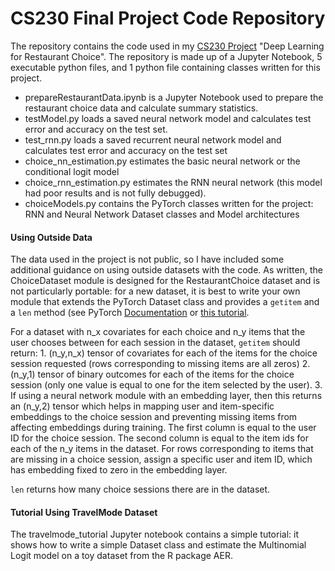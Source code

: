 # CS230 Final Project Code Repository

The repository contains the code used in my [CS230 Project](http://evanmunro.ca/files/restaurantChoice.pdf) "Deep Learning for Restaurant Choice". The repository is made up of a Jupyter Notebook, 5 executable python files, and 1 python file containing classes written for this project.  

- prepareRestaurantData.ipynb is a Jupyter Notebook used to prepare the restaurant choice data and calculate summary statistics.
- testModel.py loads a saved neural network model and calculates test error and accuracy on the test set.
- test_rnn.py loads a saved recurrent neural network model and calculates test error and accuracy on the test set
- choice_nn_estimation.py estimates the basic neural network or the conditional logit model  
- choice_rnn_estimation.py estimates the RNN neural network (this model had poor results and is not fully debugged).
- choiceModels.py contains the PyTorch classes written for the project: RNN and Neural Network Dataset classes and Model architectures


#### Using Outside Data

The data used in the project is not public, so I have included some additional guidance on using outside datasets with the code. As written, the ChoiceDataset module is designed for the RestaurantChoice dataset and is not particularly portable: for a new dataset, it is best to write your own module that extends the PyTorch Dataset class and provides a `getitem` and a `len` method (see PyTorch [Documentation](https://pytorch.org/docs/stable/torchvision/datasets.html) or [this tutorial](https://stanford.edu/~shervine/blog/pytorch-how-to-generate-data-parallel).

For a dataset with n_x covariates for each choice and n_y items that the user chooses between for each session in the dataset, `getitem` should return: 1. (n_y,n_x) tensor of covariates for each of the items for the choice session requested (rows corresponding to missing items are all zeros) 2. (n_y,1) tensor of binary outcomes for each of the items for the choice session (only one value is equal to one for the item selected by the user). 3. If using a neural network module with an embedding layer, then this returns an (n_y,2) tensor which helps in mapping user and item-specific embeddings to the choice session and preventing missing items from affecting embeddings during training. The first column is equal to the user ID for the choice session. The second column is equal to the item ids for each of the n_y items in the dataset. For rows corresponding to items that are missing in a choice session, assign a specific user and item ID, which has embedding fixed to zero in the embedding layer.  

`len` returns how many choice sessions there are in the dataset.

#### Tutorial Using TravelMode Dataset

The travelmode_tutorial Jupyter notebook contains a simple tutorial: it shows how to write a simple Dataset class and estimate the Multinomial Logit model on a toy dataset from the R package AER. 
